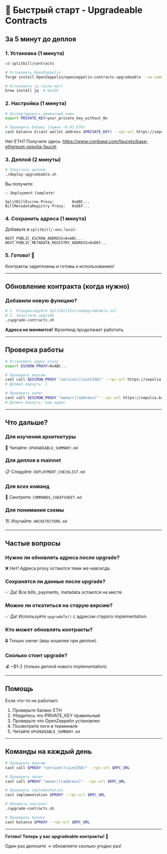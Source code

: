 # 🚀 Быстрый старт - Upgradeable Contracts

## За 5 минут до деплоя

### 1. Установка (1 минута)

```bash
cd splitbill/contracts

# Установить OpenZeppelin
forge install OpenZeppelin/openzeppelin-contracts-upgradeable --no-commit

# Установить jq (если нет)
brew install jq  # macOS
```

### 2. Настройка (1 минута)

```bash
# Экспортировать приватный ключ
export PRIVATE_KEY=your_private_key_without_0x

# Проверить баланс (нужно ~0.01 ETH)
cast balance $(cast wallet address $PRIVATE_KEY) --rpc-url https://sepolia.base.org
```

Нет ETH? Получите здесь: https://www.coinbase.com/faucets/base-ethereum-sepolia-faucet

### 3. Деплой (2 минуты)

```bash
# Запустить деплой
./deploy-upgradeable.sh
```

Вы получите:
```
✅ Deployment Complete!

SplitBillEscrow Proxy:        0xABC...
BillMetadataRegistry Proxy:   0xDEF...
```

### 4. Сохранить адреса (1 минута)

Добавьте в `splitbill/.env.local`:

```env
NEXT_PUBLIC_ESCROW_ADDRESS=0xABC...
NEXT_PUBLIC_METADATA_REGISTRY_ADDRESS=0xDEF...
```

### 5. Готово! 🎉

Контракты задеплоены и готовы к использованию!

---

## Обновление контракта (когда нужно)

### Добавили новую функцию?

```bash
# 1. Отредактируйте SplitBillEscrowUpgradeable.sol
# 2. Запустите upgrade
./upgrade-contracts.sh
```

**Адреса не меняются!** Фронтенд продолжает работать.

---

## Проверка работы

```bash
# Установить адрес proxy
export ESCROW_PROXY=0xABC...

# Проверить версию
cast call $ESCROW_PROXY "version()(uint256)" --rpc-url https://sepolia.base.org
# Должно вернуть: 1

# Проверить owner
cast call $ESCROW_PROXY "owner()(address)" --rpc-url https://sepolia.base.org
# Должно вернуть: ваш адрес
```

---

## Что дальше?

### Для изучения архитектуры
📖 Читайте: `UPGRADEABLE_SUMMARY.md`

### Для деплоя в mainnet
📋 Следуйте: `DEPLOYMENT_CHECKLIST.md`

### Для всех команд
📝 Смотрите: `COMMANDS_CHEATSHEET.md`

### Для понимания схемы
🏗️ Изучайте: `ARCHITECTURE.md`

---

## Частые вопросы

### Нужно ли обновлять адреса после upgrade?
❌ Нет! Адреса proxy остаются теми же навсегда.

### Сохранятся ли данные после upgrade?
✅ Да! Все bills, payments, metadata остаются на месте.

### Можно ли откатиться на старую версию?
✅ Да! Используйте `upgradeTo()` с адресом старого implementation.

### Кто может обновлять контракты?
🔒 Только owner (ваш кошелек при деплое).

### Сколько стоит upgrade?
💰 ~$1-2 (только деплой нового implementation).

---

## Помощь

Если что-то не работает:

1. Проверьте баланс ETH
2. Убедитесь что PRIVATE_KEY правильный
3. Проверьте что OpenZeppelin установлен
4. Посмотрите логи в терминале
5. Читайте `UPGRADEABLE_SUMMARY.md`

---

## Команды на каждый день

```bash
# Проверить версию
cast call $PROXY "version()(uint256)" --rpc-url $RPC_URL

# Проверить owner
cast call $PROXY "owner()(address)" --rpc-url $RPC_URL

# Проверить implementation
cast implementation $PROXY --rpc-url $RPC_URL

# Обновить контракт
./upgrade-contracts.sh

# Проверить баланс
cast balance $PROXY --rpc-url $RPC_URL
```

---

**Готово! Теперь у вас upgradeable контракты! 🚀**

Один раз деплоите → обновляете сколько угодно раз!
